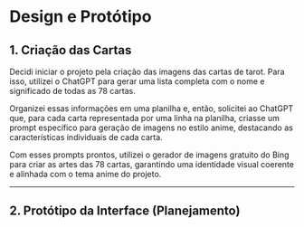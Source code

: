 # Design e Protótipo

## 1. Criação das Cartas

Decidi iniciar o projeto pela criação das imagens das cartas de tarot. Para isso, utilizei o ChatGPT para gerar uma lista completa com o nome e significado de todas as 78 cartas.

Organizei essas informações em uma planilha e, então, solicitei ao ChatGPT que, para cada carta representada por uma linha na planilha, criasse um prompt específico para geração de imagens no estilo anime, destacando as características individuais de cada carta.

Com esses prompts prontos, utilizei o gerador de imagens gratuito do Bing para criar as artes das 78 cartas, garantindo uma identidade visual coerente e alinhada com o tema anime do projeto.

---

## 2. Protótipo da Interface (Planejamento)